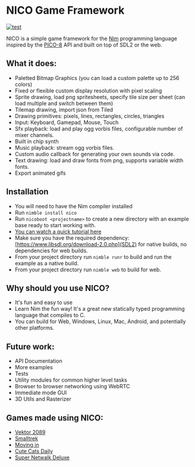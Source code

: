 # NICO Game Framework
[![test](https://github.com/ftsf/nico/workflows/test/badge.svg)](https://github.com/ftsf/nico/actions)

NICO is a simple game framework for the [Nim](http://nim-lang.org/) programming language inspired by the [PICO-8](http://www.lexaloffle.com/) API and built on top of SDL2 or the web.

## What it does:
 * Paletted Bitmap Graphics (you can load a custom palette up to 256 colors)
 * Fixed or flexible custom display resolution with pixel scaling
 * Sprite drawing, load png spritesheets, specify tile size per sheet (can load multiple and switch between them)
 * Tilemap drawing, import json from Tiled
 * Drawing primitives: pixels, lines, rectangles, circles, triangles
 * Input: Keyboard, Gamepad, Mouse, Touch
 * Sfx playback: load and play ogg vorbis files, configurable number of mixer channels.
 * Built in chip synth
 * Music playback: stream ogg vorbis files.
 * Custom audio callback for generating your own sounds via code.
 * Text drawing: load and draw fonts from png, supports variable width fonts.
 * Export animated gifs
 
## Installation
 * You will need to have the Nim compiler installed
 * Run ```nimble install nico```
 * Run ```nicoboot <projectname>``` to create a new directory with an example base ready to start working with.
 * [You can watch a quick tutorial here](https://www.youtube.com/watch?v=czLI5XJFxYA&list=PLxLdEZg8DRwTIEzUpfaIcBqhsj09mLWHx&index=3)
 * Make sure you have the required dependency: [https://www.libsdl.org/download-2.0.php](SDL2) for native builds, no dependencies for web builds.
 * From your project directory run ```nimble runr``` to build and run the example as a native build.
 * From your project directory run ```nimble web``` to build for web.
 
## Why should you use NICO?
 * It's fun and easy to use
 * Learn Nim the fun way! It's a great new statically typed programming language that compiles to C.
 * You can build for Web, Windows, Linux, Mac, Android, and potentially other platforms.
  
## Future work:
 * API Documentation
 * More examples
 * Tests
 * Utility modules for common higher level tasks
  * Browser to browser networking using WebRTC
  * Immediate mode GUI
  * 3D Utils and Rasterizer
 
## Games made using NICO:
 * [Vektor 2089](https://impbox.itch.io/vektor2089)
 * [Smalltrek](https://impbox.itch.io/smalltrek)
 * [Moving in](https://impbox.itch.io/moving-in) 
 * [Cute Cats Daily](https://impbox.itch.io/cute-cats-daily)
 * [Super Netwalk Deluxe](https://impbox.itch.io/super-netwalk-deluxe)
